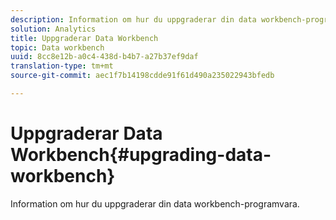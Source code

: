 ```yaml
---
description: Information om hur du uppgraderar din data workbench-programvara.
solution: Analytics
title: Uppgraderar Data Workbench
topic: Data workbench
uuid: 8cc8e12b-a0c4-438d-b4b7-a27b37ef9daf
translation-type: tm+mt
source-git-commit: aec1f7b14198cdde91f61d490a235022943bfedb

---
```



# Uppgraderar Data Workbench{#upgrading-data-workbench}

Information om hur du uppgraderar din data workbench-programvara.

